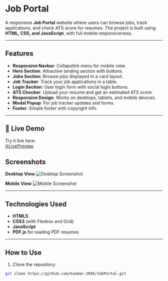 # Job Portal

A responsive **Job Portal** website where users can browse jobs, track applications, and check ATS score for resumes. The project is built using **HTML, CSS, and JavaScript**, with full mobile responsiveness.

---

## Features

- **Responsive Navbar**: Collapsible menu for mobile view.
- **Hero Section**: Attractive landing section with buttons.
- **Jobs Section**: Browse jobs displayed in a card layout.
- **Job Tracker**: Track your job applications in a table.
- **Login Section**: User login form with social login buttons.
- **ATS Checker**: Upload your resume and get an estimated ATS score.
- **Responsive Design**: Works on desktops, tablets, and mobile devices.
- **Modal Popup**: For job tracker updates and forms.
- **Footer**: Simple footer with copyright info.

---

## 🔗 Live Demo

Try it live here:  
[🌐LivePreview](https://interviewtracer.netlify.app/)  


## Screenshots

**Desktop View**
![Desktop Screenshot](screenshots/desktop.png)

**Mobile View**
![Mobile Screenshot](screenshots/mobile.png)

---

## Technologies Used

- **HTML5**
- **CSS3** (with Flexbox and Grid)
- **JavaScript**
- **PDF.js** for reading PDF resumes

---

## How to Use

1. Clone the repository:

```bash
git clone https://github.com/kundan-2026/JobPortal.git
